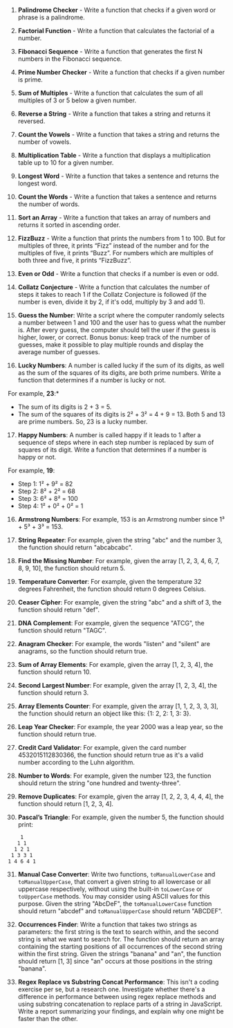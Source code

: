 1. **Palindrome Checker** - Write a function that checks if a given word or phrase is a palindrome. 

2. **Factorial Function** - Write a function that calculates the factorial of a number.

3. **Fibonacci Sequence** - Write a function that generates the first N numbers in the Fibonacci sequence.

4. **Prime Number Checker** - Write a function that checks if a given number is prime.

5. **Sum of Multiples** - Write a function that calculates the sum of all multiples of 3 or 5 below a given number.

6. **Reverse a String** - Write a function that takes a string and returns it reversed.

7. **Count the Vowels** - Write a function that takes a string and returns the number of vowels.

8. **Multiplication Table** - Write a function that displays a multiplication table up to 10 for a given number.

9. **Longest Word** - Write a function that takes a sentence and returns the longest word.

10. **Count the Words** - Write a function that takes a sentence and returns the number of words.

11. **Sort an Array** - Write a function that takes an array of numbers and returns it sorted in ascending order.

12. **FizzBuzz** - Write a function that prints the numbers from 1 to 100. But for multiples of three, it prints “Fizz” instead of the number and for the multiples of five, it prints “Buzz”. For numbers which are multiples of both three and five, it prints “FizzBuzz”.

13. **Even or Odd** - Write a function that checks if a number is even or odd.

14. **Collatz Conjecture** - Write a function that calculates the number of steps it takes to reach 1 if the Collatz Conjecture is followed (if the number is even, divide it by 2, if it's odd, multiply by 3 and add 1).

15. **Guess the Number**: Write a script where the computer randomly selects a number between 1 and 100 and the user has to guess what the number is. After every guess, the computer should tell the user if the guess is higher, lower, or correct. Bonus bonus: keep track of the number of guesses, make it possible to play multiple rounds and display the average number of guesses.

16. **Lucky Numbers**: A number is called lucky if the sum of its digits, as well as the sum of the squares of its digits, are both prime numbers. Write a function that determines if a number is lucky or not.

For example, **23**:*
* The sum of its digits is 2 + 3 = 5. 
* The sum of the squares of its digits is 2² + 3² = 4 + 9 = 13.
Both 5 and 13 are prime numbers. So, 23 is a lucky number. 

17. **Happy Numbers**: A number is called happy if it leads to 1 after a sequence of steps where in each step number is replaced by sum of squares of its digit. Write a function that determines if a number is happy or not.

For example, **19**:
* Step 1: 1² + 9² = 82
* Step 2: 8² + 2² = 68
* Step 3: 6² + 8² = 100
* Step 4: 1² + 0² + 0² = 1

16. **Armstrong Numbers**: For example, 153 is an Armstrong number since 1³ + 5³ + 3³ = 153.

17. **String Repeater**: For example, given the string "abc" and the number 3, the function should return "abcabcabc".

18. **Find the Missing Number**: For example, given the array [1, 2, 3, 4, 6, 7, 8, 9, 10], the function should return 5.

19. **Temperature Converter**: For example, given the temperature 32 degrees Fahrenheit, the function should return 0 degrees Celsius.

20. **Ceaser Cipher**: For example, given the string "abc" and a shift of 3, the function should return "def".

21. **DNA Complement**: For example, given the sequence "ATCG", the function should return "TAGC".

22. **Anagram Checker**: For example, the words "listen" and "silent" are anagrams, so the function should return true.

23. **Sum of Array Elements**: For example, given the array [1, 2, 3, 4], the function should return 10.

24. **Second Largest Number**: For example, given the array [1, 2, 3, 4], the function should return 3.

25. **Array Elements Counter**: For example, given the array [1, 1, 2, 3, 3, 3], the function should return an object like this: {1: 2, 2: 1, 3: 3}.

26. **Leap Year Checker**: For example, the year 2000 was a leap year, so the function should return true.

27. **Credit Card Validator**: For example, given the card number 4532015112830366, the function should return true as it's a valid number according to the Luhn algorithm.

28. **Number to Words**: For example, given the number 123, the function should return the string "one hundred and twenty-three".

29. **Remove Duplicates**: For example, given the array [1, 2, 2, 3, 4, 4, 4], the function should return [1, 2, 3, 4].

30. **Pascal’s Triangle**: For example, given the number 5, the function should print:
```
    1
   1 1
  1 2 1
 1 3 3 1
1 4 6 4 1
```

31. **Manual Case Converter**: Write two functions, `toManualLowerCase` and `toManualUpperCase`, that convert a given string to all lowercase or all uppercase respectively, without using the built-in `toLowerCase` or `toUpperCase` methods. You may consider using ASCII values for this purpose. Given the string "AbcDeF", the `toManualLowerCase` function should return "abcdef" and `toManualUpperCase` should return "ABCDEF".

32. **Occurrences Finder**: Write a function that takes two strings as parameters: the first string is the text to search within, and the second string is what we want to search for. The function should return an array containing the starting positions of all occurrences of the second string within the first string. Given the strings "banana" and "an", the function should return [1, 3] since "an" occurs at those positions in the string "banana".

33. **Regex Replace vs Substring Concat Performance**: This isn't a coding exercise per se, but a research one. Investigate whether there's a difference in performance between using regex replace methods and using substring concatenation to replace parts of a string in JavaScript. Write a report summarizing your findings, and explain why one might be faster than the other.

